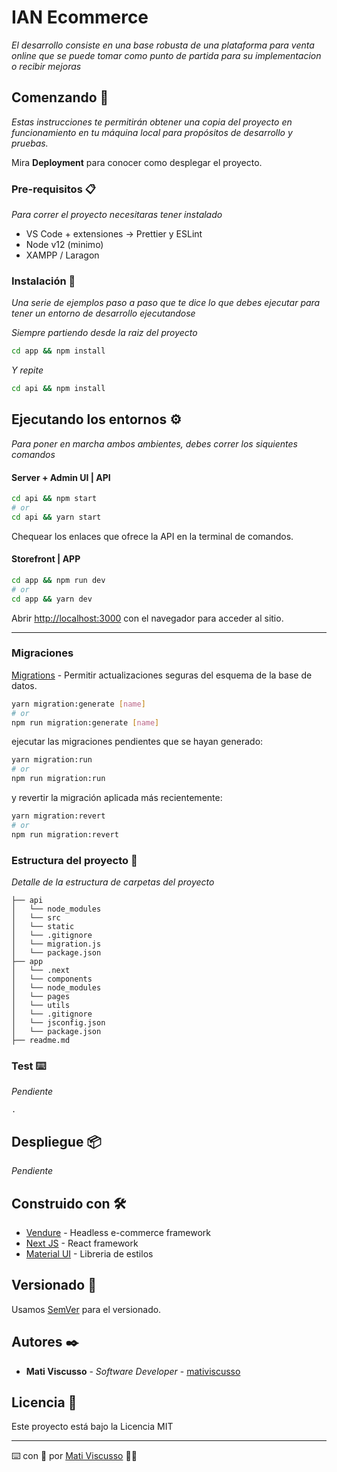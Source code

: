 # IAN Ecommerce

_El desarrollo consiste en una base robusta de una plataforma para venta online que se puede tomar como punto de partida para su implementacion o recibir mejoras_

## Comenzando 🚀

_Estas instrucciones te permitirán obtener una copia del proyecto en funcionamiento en tu máquina local para propósitos de desarrollo y pruebas._

Mira **Deployment** para conocer como desplegar el proyecto.

### Pre-requisitos 📋

_Para correr el proyecto necesitaras tener instalado_

-   VS Code + extensiones -> Prettier y ESLint
-   Node v12 (minimo)
-   XAMPP / Laragon

### Instalación 🔧

_Una serie de ejemplos paso a paso que te dice lo que debes ejecutar para tener un entorno de desarrollo ejecutandose_

_Siempre partiendo desde la raiz del proyecto_

```bash
cd app && npm install
```

_Y repite_

```bash
cd api && npm install
```

## Ejecutando los entornos ⚙️

_Para poner en marcha ambos ambientes, debes correr los siquientes comandos_

#### Server + Admin UI | API

```bash
cd api && npm start
# or
cd api && yarn start
```

Chequear los enlaces que ofrece la API en la terminal de comandos.

#### Storefront | APP

```bash
cd app && npm run dev
# or
cd app && yarn dev
```

Abrir [http://localhost:3000](http://localhost:3000) con el navegador para acceder al sitio.

---

### Migraciones

[Migrations](https://www.vendure.io/docs/developer-guide/migrations/) - Permitir actualizaciones seguras del esquema de la base de datos.

```bash
yarn migration:generate [name]
# or
npm run migration:generate [name]
```

ejecutar las migraciones pendientes que se hayan generado:

```bash
yarn migration:run
# or
npm run migration:run
```

y revertir la migración aplicada más recientemente:

```bash
yarn migration:revert
# or
npm run migration:revert
```

### Estructura del proyecto 📁

_Detalle de la estructura de carpetas del proyecto_

```
├── api
│   └── node_modules
│   └── src
│   └── static
│   └── .gitignore
│   └── migration.js
│   └── package.json
├── app
│   └── .next
│   └── components
│   └── node_modules
│   └── pages
│   └── utils
│   └── .gitignore
│   └── jsconfig.json
│   └── package.json
├── readme.md
```

### Test ⌨️

_Pendiente_

```
.
```

## Despliegue 📦

_Pendiente_

## Construido con 🛠️

-   [Vendure](https://www.vendure.io/) - Headless e-commerce framework
-   [Next JS](https://nextjs.org/) - React framework
-   [Material UI](https://material-ui.com/) - Libreria de estilos

## Versionado 📌

Usamos [SemVer](http://semver.org/) para el versionado.

## Autores ✒️

-   **Mati Viscusso** - _Software Developer_ - [mativiscusso](https://github.com/mativiscusso)

## Licencia 📄

Este proyecto está bajo la Licencia MIT

---

⌨️ con 💪 por [Mati Viscusso](https://github.com/mativiscusso) 🐱‍👤
